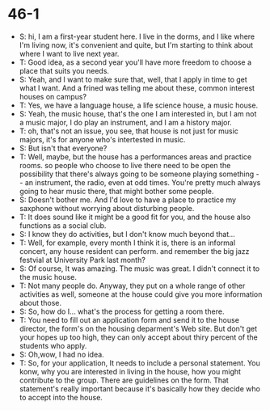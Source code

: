 # 46-1
+ S: hi, I am a first-year student here. I live in the dorms, and I like where I'm living now, it's convenient and quite, but I'm starting to think about where I want to live next year.
+ T: Good idea, as a second year you'll have more freedom to choose a place that suits you needs.
+ S: Yeah, and I want to make sure that, well, that I apply in time to get what I want. And a frined was telling me about these, common interest houses on campus?
+ T: Yes, we have a language house, a life science house, a music house.
+ S: Yeah, the music house, that's the one I am interested in, but I am not a music major, I do play an instrument, and I am a history major.
+ T: oh, that's not an issue, you see, that house is not just for music majors, it's for anyone who's intertested in music.
+ S: But isn't that everyone?
+ T: Well, maybe, but the house has a performances areas and practice rooms. so people who choose to live there need to be open the possibility that there's always going to be someone playing something -- an instrument, the radio, even at odd times. You're pretty much always going to hear music there, that might bother some people.
+ S: Doesn't bother me. And I'd love to have a place to practice my saxphone without worrying about disturbing people.
+ T: It does sound like it might be a good fit for you, and the house also functions as a social club.
+ S: I know they do activities, but I don't know much beyond that...
+ T: Well, for example, every month I think it is, there is an informal concert, any house resident can perform. and remember the big jazz festvial at University Park last month?
+ S: Of course, It was amazing. The music was great. I didn't connect it to the music house.
+ T: Not many people do. Anyway, they put on a whole range of other activities as well, someone at the house could give you more information about those.
+ S: So, how do I... what's the process for getting a room there.
+ T: You need to fill out an application form and send it to the house director, the form's on the housing deparment's Web site. But don't get your hopes up too high, they can only accept about thiry percent of the students who apply.
+ S: Oh,wow, I had no idea.
+ T: So, for your application, It needs to include a personal statement. You konw, why you are interested in living in the house, how you might contribute to the group. There are guidelines on the form. That statement's really important because it's basically how they decide who to accept into the house.